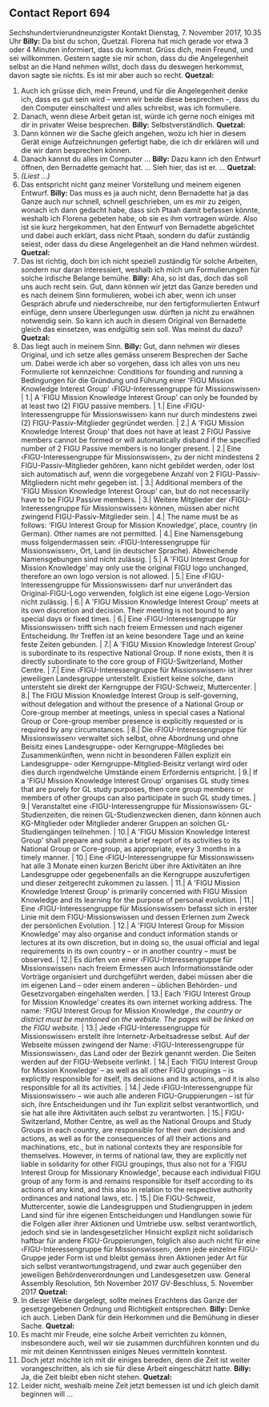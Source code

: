## Contact Report 694
Sechshundertvierundneunzigster Kontakt
Dienstag, 7. November 2017, 10.35 Uhr
**Billy:**
Da bist du schon, Quetzal. Florena hat mich gerade vor etwa 3 oder 4 Minuten informiert, dass du kommst. Grüss dich, mein Freund, und sei willkommen. Gestern sagte sie mir schon, dass du die Angelegenheit selbst an die Hand nehmen willst, doch dass du deswegen herkommst, davon sagte sie nichts. Es ist mir aber auch so recht.
**Quetzal:**
1. Auch ich grüsse dich, mein Freund, und für die Angelegenheit denke ich, dass es gut sein wird – wenn wir beide diese besprechen –, dass du den Computer einschaltest und alles schreibst, was ich formuliere.
2. Danach, wenn diese Arbeit getan ist, würde ich gerne noch einiges mit dir in privater Weise besprechen.
**Billy:**
Selbstverständlich.
**Quetzal:**
3. Dann können wir die Sache gleich angehen, wozu ich hier in diesem Gerät einige Aufzeichnungen gefertigt habe, die ich dir erklären will und die wir dann besprechen können.
4. Danach kannst du alles im Computer …
**Billy:**
Dazu kann ich den Entwurf öffnen, den Bernadette gemacht hat. … Sieh hier, das ist er. …
**Quetzal:**
5. _(Liest …)_
6. Das entspricht nicht ganz meiner Vorstellung und meinem eigenen Entwurf.
**Billy:**
Das muss es ja auch nicht, denn Bernadette hat ja das Ganze auch nur schnell, schnell geschrieben, um es mir zu zeigen, wonach ich dann gedacht habe, dass sich Ptaah damit befassen könnte, weshalb ich Florena gebeten habe, ob sie es ihm vortragen würde. Also ist sie kurz hergekommen, hat den Entwurf von Bernadette abgelichtet und dabei auch erklärt, dass nicht Ptaah, sondern du dafür zuständig seiest, oder dass du diese Angelegenheit an die Hand nehmen würdest.
**Quetzal:**
7. Das ist richtig, doch bin ich nicht speziell zuständig für solche Arbeiten, sondern nur daran interessiert, weshalb ich mich um Formulierungen für solche irdische Belange bemühe.
**Billy:**
Aha, so ist das, doch das soll uns auch recht sein. Gut, dann können wir jetzt das Ganze bereden und es nach deinem Sinn formulieren, wobei ich aber, wenn ich unser Gespräch abrufe und niederschreibe, nur den fertigformulierten Entwurf einfüge, denn unsere Überlegungen usw. dürften ja nicht zu erwähnen notwendig sein. So kann ich auch in diesem Original von Bernadette gleich das einsetzen, was endgültig sein soll. Was meinst du dazu?
**Quetzal:**
8. Das liegt auch in meinem Sinn.
**Billy:**
Gut, dann nehmen wir dieses Original, und ich setze alles gemäss unserem Besprechen der Sache um. Dabei werde ich aber so vorgehen, dass ich alles von uns neu Formulierte rot kennzeichne:
Conditions for founding and running a
Bedingungen für die Gründung und Führung einer
'FIGU Mission Knowledge Interest Group'
‹FIGU-Interessengruppe für Missionswissen›
| 1.| A 'FIGU Mission Knowledge Interest Group' can only be founded by at least two (2) FIGU passive members.
| 1.| Eine ‹FIGU-Interessengruppe für Missionswissen› kann nur durch mindestens zwei (2) FIGU-Passiv-Mitglieder gegründet werden.
| 2.| A 'FIGU Mission Knowledge Interest Group' that does not have at least 2 FIGU Passive members cannot be formed or will automatically disband if the specified number of 2 FIGU Passive members is no longer present.
| 2.| Eine ‹FIGU-Interessengruppe für Missionswissen›, zu der nicht mindestens 2 FIGU-Passiv-Mitglieder gehören, kann nicht gebildet werden, oder löst sich automatisch auf, wenn die vorgegebene Anzahl von 2 FIGU-Passiv-Mitgliedern nicht mehr gegeben ist.
| 3.| Additional members of the 'FIGU Mission Knowledge Interest Group' can, but do not necessarily have to be FIGU Passive members.
| 3.| Weitere Mitglieder der ‹FIGU-Interessengruppe für Missionswissen› können, müssen aber nicht zwingend FIGU-Passiv-Mitglieder sein.
| 4.| The name must be as follows: 'FIGU Interest Group for Mission Knowledge', place, country (in German). Other names are not permitted.
| 4.| Eine Namensgebung muss folgendermassen sein: ‹FIGU-Interessengruppe für Missionswissen›, Ort, Land (in deutscher Sprache). Abweichende Namensgebungen sind nicht zulässig.
| 5.| A 'FIGU Interest Group for Mission Knowledge' may only use the original FIGU logo unchanged, therefore an own logo version is not allowed.
| 5.| Eine ‹FIGU-Interessengruppe für Missionswissen› darf nur unverändert das Original-FIGU-Logo verwenden, folglich ist eine eigene Logo-Version nicht zulässig.
| 6.| A 'FIGU Mission Knowledge Interest Group' meets at its own discretion and decision. Their meeting is not bound to any special days or fixed times.
| 6.| Eine ‹FIGU-Interessengruppe für Missionswissen› trifft sich nach freiem Ermessen und nach eigener Entscheidung. Ihr Treffen ist an keine besondere Tage und an keine feste Zeiten gebunden.
| 7.| A 'FIGU Mission Knowledge Interest Group' is subordinate to its respective National Group. If none exists, then it is directly subordinate to the core group of FIGU-Switzerland, Mother Centre.
| 7.| Eine ‹FIGU-Interessengruppe für Missionswissen› ist ihrer jeweiligen Landesgruppe unterstellt. Existiert keine solche, dann untersteht sie direkt der Kerngruppe der FIGU-Schweiz, Muttercenter.
| 8.| The FIGU Mission Knowledge Interest Group is self-governing, without delegation and without the presence of a National Group or Core-group member at meetings, unless in special cases a National Group or Core-group member presence is explicitly requested or is required by any circumstances.
| 8.| Die ‹FIGU-Interessengruppe für Missionswissen› verwaltet sich selbst, ohne Abordnung und ohne Beisitz eines Landesgruppe- oder Kerngruppe-Mitgliedes bei Zusammenkünften, wenn nicht in besonderen Fällen explizit ein Landesgruppe- oder Kerngruppe-Mitglied-Beisitz verlangt wird oder dies durch irgendwelche Umstände einem Erfordernis entspricht.
| 9.| If a 'FIGU Mission Knowledge Interest Group' organises GL study times that are purely for GL study purposes, then core group members or members of other groups can also participate in such GL study times.
| 9.| Veranstaltet eine ‹FIGU-Interessengruppe für Missionswissen› GL-Studienzeiten, die reinen GL-Studienzwecken dienen, dann können auch KG-Mitglieder oder Mitglieder anderer Gruppen an solchen GL-Studiengängen teilnehmen.
| 10.| A 'FIGU Mission Knowledge Interest Group' shall prepare and submit a brief report of its activities to its National Group or Core-group, as appropriate, every 3 months in a timely manner.
| 10.| Eine ‹FIGU-Interessengruppe für Missionswissen› hat alle 3 Monate einen kurzen Bericht über ihre Aktivitäten an ihre Landesgruppe oder gegebenenfalls an die Kerngruppe auszufertigen und dieser zeitgerecht zukommen zu lassen.
| 11.| A 'FIGU Mission Knowledge Interest Group' is primarily concerned with FIGU Mission Knowledge and its learning for the purpose of personal evolution.
| 11.| Eine ‹FIGU-Interessengruppe für Missionswissen› befasst sich in erster Linie mit dem FIGU-Missionswissen und dessen Erlernen zum Zweck der persönlichen Evolution.
| 12.| A 'FIGU Interest Group for Mission Knowledge' may also organise and conduct information stands or lectures at its own discretion, but in doing so, the usual official and legal requirements in its own country – or in another country – must be observed.
| 12.| Es dürfen von einer ‹FIGU-Interessengruppe für Missionswissen› nach freiem Ermessen auch Informationsstände oder Vorträge organisiert und durchgeführt werden, dabei müssen aber die im eigenen Land – oder einem anderen – üblichen Behörden- und Gesetzvorgaben eingehalten werden.
| 13.| Each 'FIGU Interest Group for Mission Knowledge' creates its own internet working address. The name: 'FIGU Interest Group for Mission Knowledge _, the country or district must be mentioned on the website. The pages will be linked on the FIGU website._
| 13.| Jede ‹FIGU-Interessengruppe für Missionswissen› erstellt ihre Internetz-Arbeitsadresse selbst. Auf der Webseite müssen zwingend der Name: ‹FIGU-Interessengruppe für Missionswissen›‚ das Land oder der Bezirk genannt werden. Die Seiten werden auf der FIGU-Webseite verlinkt.
| 14.| Each 'FIGU Interest Group for Mission Knowledge' – as well as all other FIGU groupings – is explicitly responsible for itself, its decisions and its actions, and it is also responsible for all its activities.
| 14.| Jede ‹FIGU-Interessengruppe für Missionswissen› – wie auch alle anderen FIGU-Gruppierungen – ist für sich, ihre Entscheidungen und ihr Tun explizit selbst verantwortlich, und sie hat alle ihre Aktivitäten auch selbst zu verantworten.
| 15.| FIGU-Switzerland, Mother Centre, as well as the National Groups and Study Groups in each country, are responsible for their own decisions and actions, as well as for the consequences of all their actions and machinations, etc., but in national contexts they are responsible for themselves. However, in terms of national law, they are explicitly not liable in solidarity for other FIGU groupings, thus also not for a 'FIGU Interest Group for Missionary Knowledge', because each individual FIGU group of any form is and remains responsible for itself according to its actions of any kind, and this also in relation to the respective authority ordinances and national laws, etc.
| 15.| Die FIGU-Schweiz, Muttercenter, sowie die Landesgruppen und Studiengruppen in jedem Land sind für ihre eigenen Entscheidungen und Handlungen sowie für die Folgen aller ihrer Aktionen und Umtriebe usw. selbst verantwortlich, jedoch sind sie in landesgesetzlicher Hinsicht explizit nicht solidarisch haftbar für andere FIGU-Gruppierungen, folglich also auch nicht für eine ‹FIGU-Interessengruppe für Missionswissen›, denn jede einzelne FIGU-Gruppe jeder Form ist und bleibt gemäss ihren Aktionen jeder Art für sich selbst verantwortungstragend, und zwar auch gegenüber den jeweiligen Behördenverordnungen und Landesgesetzen usw.
General Assembly Resolution, 5th November 2017
GV-Beschluss, 5. November 2017
**Quetzal:**
9. In dieser Weise dargelegt, sollte meines Erachtens das Ganze der gesetzgegebenen Ordnung und Richtigkeit entsprechen.
**Billy:**
Denke ich auch. Lieben Dank für dein Herkommen und die Bemühung in dieser Sache.
**Quetzal:**
10. Es macht mir Freude, eine solche Arbeit verrichten zu können, insbesondere auch, weil wir sie zusammen durchführen konnten und du mir mit deinen Kenntnissen einiges Neues vermitteln konntest.
11. Doch jetzt möchte ich mit dir einiges bereden, denn die Zeit ist weiter vorangeschritten, als ich sie für diese Arbeit eingeschätzt hatte.
**Billy:**
Ja, die Zeit bleibt eben nicht stehen.
**Quetzal:**
12. Leider nicht, weshalb meine Zeit jetzt bemessen ist und ich gleich damit beginnen will …